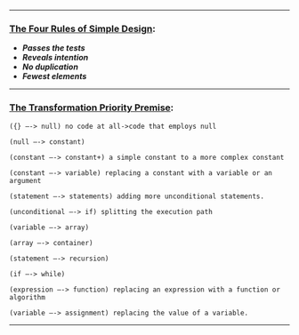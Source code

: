 ___


### [The Four Rules of Simple Design](https://martinfowler.com/bliki/BeckDesignRules.html):

* **_Passes the tests_**
* **_Reveals intention_**
* **_No duplication_**
* **_Fewest elements_**

___

### [The Transformation Priority Premise](https://8thlight.com/blog/uncle-bob/2013/05/27/TheTransformationPriorityPremise.html):

````
({} —-> null) no code at all->code that employs null

(null —-> constant)

(constant —-> constant+) a simple constant to a more complex constant

(constant —-> variable) replacing a constant with a variable or an argument

(statement —-> statements) adding more unconditional statements.

(unconditional —-> if) splitting the execution path

(variable —-> array)

(array —-> container)

(statement —-> recursion)

(if —-> while)

(expression —-> function) replacing an expression with a function or algorithm

(variable —-> assignment) replacing the value of a variable.
````

___
